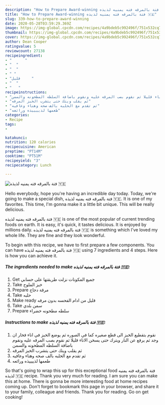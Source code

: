 ```yaml
---
description: "How to Prepare Award-winning فتة بالمرقه فته يمنيه لذيذه 🇾🇪"
title: "How to Prepare Award-winning فتة بالمرقه فته يمنيه لذيذه 🇾🇪"
slug: 339-how-to-prepare-award-winning
date: 2020-05-28T03:59:29.369Z
image: https://img-global.cpcdn.com/recipes/4a9bdeb5c992496f/751x532cq70/الصورة-الرئيسية-لوصفةفتة-بالمرقه-فته-يمنيه-لذيذه-🇾🇪.jpg
thumbnail: https://img-global.cpcdn.com/recipes/4a9bdeb5c992496f/751x532cq70/الصورة-الرئيسية-لوصفةفتة-بالمرقه-فته-يمنيه-لذيذه-🇾🇪.jpg
cover: https://img-global.cpcdn.com/recipes/4a9bdeb5c992496f/751x532cq70/الصورة-الرئيسية-لوصفةفتة-بالمرقه-فته-يمنيه-لذيذه-🇾🇪.jpg
author: Dean Cooper
ratingvalue: 5
reviewcount: 27138
recipeingredient:
- "      "
- "  "
- "  "
- " "
- "قليل     "
- "  "
- "   "
recipeinstructions:
- "نقوم بتقطيع الخبز الى قطع صغيره كما في الصوره ثم يوضع الخبز في اناء فخار ان وجد ثم يرفع عن النار ويترك حتى يسخن الاناء قليلا ثم نقوم بصب المرقه عليه ونقوم باضافة السلطه المطحونه والسمن"
- "ثم يقلب ويتك حتى يتشرب الخبز المرقه"
- "ثم تقدم مع الحلبه بالف صحه وهناء وعافيه"
- "طعمها لذييييذه ورائعه"
categories:
- Recipe
tags:
- 

katakunci:  
nutrition: 120 calories
recipecuisine: American
preptime: "PT14M"
cooktime: "PT51M"
recipeyield: "3"
recipecategory: Lunch

---
```



![فتة بالمرقه فته يمنيه لذيذه 🇾🇪](https://img-global.cpcdn.com/recipes/4a9bdeb5c992496f/751x532cq70/الصورة-الرئيسية-لوصفةفتة-بالمرقه-فته-يمنيه-لذيذه-🇾🇪.jpg)

Hello everybody, hope you're having an incredible day today. Today, we're going to make a special dish, فتة بالمرقه فته يمنيه لذيذه 🇾🇪. It is one of my favorites. This time, I'm gonna make it a little bit unique. This will be really delicious.



فتة بالمرقه فته يمنيه لذيذه 🇾🇪 is one of the most popular of current trending foods on earth. It is easy, it's quick, it tastes delicious. It is enjoyed by millions daily. فتة بالمرقه فته يمنيه لذيذه 🇾🇪 is something which I've loved my whole life. They are fine and they look wonderful.


To begin with this recipe, we have to first prepare a few components. You can have فتة بالمرقه فته يمنيه لذيذه 🇾🇪 using 7 ingredients and 4 steps. Here is how you can achieve it.

<!--inarticleads1-->

##### The ingredients needed to make فتة بالمرقه فته يمنيه لذيذه 🇾🇪:

1. Get  جميع المكونات نزلت طريقتها على حسابي
1. Take  خبز الملوح
1. Prepare  مرقة دجاج
1. Take  حلبه
1. Make ready قليل من ادام الفحسه بدون مرقه
1. Take  سمن بلدي
1. Prepare  سلطه مطحونه خضراء




<!--inarticleads2-->

##### Instructions to make فتة بالمرقه فته يمنيه لذيذه 🇾🇪:

1. نقوم بتقطيع الخبز الى قطع صغيره كما في الصوره ثم يوضع الخبز في اناء فخار ان وجد ثم يرفع عن النار ويترك حتى يسخن الاناء قليلا ثم نقوم بصب المرقه عليه ونقوم باضافة السلطه المطحونه والسمن
1. ثم يقلب ويتك حتى يتشرب الخبز المرقه
1. ثم تقدم مع الحلبه بالف صحه وهناء وعافيه
1. طعمها لذييييذه ورائعه




So that's going to wrap this up for this exceptional food فتة بالمرقه فته يمنيه لذيذه 🇾🇪 recipe. Thank you very much for reading. I am sure you can make this at home. There is gonna be more interesting food at home recipes coming up. Don't forget to bookmark this page in your browser, and share it to your family, colleague and friends. Thank you for reading. Go on get cooking!
